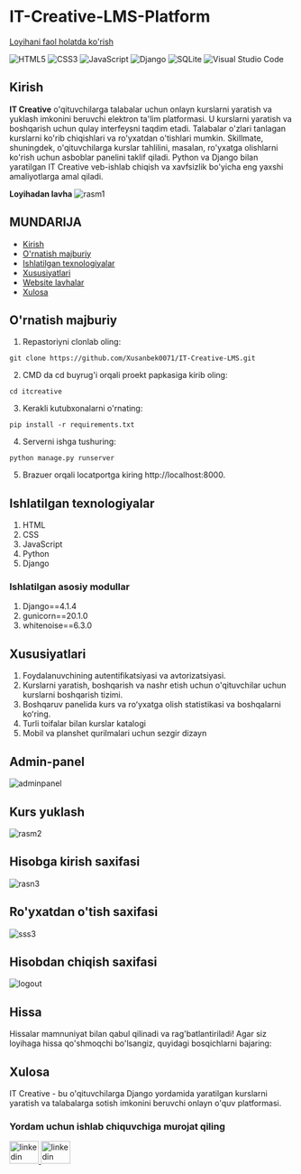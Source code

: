 # IT-Creative-LMS-Platform
[Loyihani faol holatda ko'rish](https://it-creative-lmc.onrender.com)

![HTML5](https://img.shields.io/badge/html5-%23E34F26.svg?style=for-the-badge&logo=html5&logoColor=white)
![CSS3](https://img.shields.io/badge/css3-%231572B6.svg?style=for-the-badge&logo=css3&logoColor=white)
![JavaScript](https://img.shields.io/badge/javascript-%23323330.svg?style=for-the-badge&logo=javascript&logoColor=%23F7DF1E)
![Django](https://img.shields.io/badge/django-%23092E20.svg?style=for-the-badge&logo=django&logoColor=white)
![SQLite](https://img.shields.io/badge/sqlite-%2307405e.svg?style=for-the-badge&logo=sqlite&logoColor=white)
![Visual Studio Code](https://img.shields.io/badge/Visual%20Studio%20Code-0078d7.svg?style=for-the-badge&logo=visual-studio-code&logoColor=white)

## Kirish
**IT Creative** o'qituvchilarga talabalar uchun onlayn kurslarni yaratish va yuklash imkonini beruvchi elektron ta'lim platformasi. U kurslarni yaratish va boshqarish uchun qulay interfeysni taqdim etadi. Talabalar o'zlari tanlagan kurslarni ko'rib chiqishlari va ro'yxatdan o'tishlari mumkin. Skillmate, shuningdek, o'qituvchilarga kurslar tahlilini, masalan, ro'yxatga olishlarni ko'rish uchun asboblar panelini taklif qiladi. Python va Django bilan yaratilgan IT Creative veb-ishlab chiqish va xavfsizlik bo'yicha eng yaxshi amaliyotlarga amal qiladi.

**Loyihadan lavha**
![rasm1](https://github.com/Xusanbek0071/IT-Creative-LMS/blob/main/skrenshots/Screenshot%202023-12-11%20033711.png)

## MUNDARIJA
  * [Kirish](#introduction)
  * [O'rnatish majburiy](#installed)
  * [Ishlatilgan texnologiyalar](#technologies-used)
  * [Xususiyatlari](#features)
  * [Website lavhalar](#screenshots)
  * [Xulosa](#conclusion)



## O'rnatish majburiy 
1. Repastoriyni clonlab oling:
```
git clone https://github.com/Xusanbek0071/IT-Creative-LMS.git
```
2. CMD da cd buyrug'i orqali proekt papkasiga kirib oling:
```
cd itcreative
```
3. Kerakli kutubxonalarni o'rnating:
```
pip install -r requirements.txt
```
4. Serverni ishga tushuring:
```
python manage.py runserver
```
5. Brazuer orqali locatportga kiring  http://localhost:8000.
  
  


## Ishlatilgan texnologiyalar
1. HTML
2. CSS
3. JavaScript
4. Python
5. Django



### Ishlatilgan asosiy modullar
1. Django==4.1.4
2. gunicorn==20.1.0
3. whitenoise==6.3.0



## Xususiyatlari
1. Foydalanuvchining autentifikatsiyasi va avtorizatsiyasi.
2. Kurslarni yaratish, boshqarish va nashr etish uchun o'qituvchilar uchun kurslarni boshqarish tizimi.
3. Boshqaruv panelida kurs va roʻyxatga olish statistikasi va boshqalarni koʻring.
4. Turli toifalar bilan kurslar katalogi
5. Mobil va planshet qurilmalari uchun sezgir dizayn



## Admin-panel
![adminpanel](https://github.com/Xusanbek0071/IT-Creative-LMS/blob/main/skrenshots/adminpanel.png)

## Kurs yuklash
![rasm2](https://github.com/Xusanbek0071/IT-Creative-LMS/blob/main/skrenshots/coursupload.png)

## Hisobga kirish saxifasi
![rasn3](https://github.com/Xusanbek0071/IT-Creative-LMS/blob/main/skrenshots/loginpage.png)

## Ro'yxatdan o'tish saxifasi
![sss3](https://github.com/Xusanbek0071/IT-Creative-LMS/blob/main/skrenshots/signup.png)

## Hisobdan chiqish saxifasi 
![logout](https://github.com/Xusanbek0071/IT-Creative-LMS/blob/main/skrenshots/logout.png)


## Hissa
Hissalar mamnuniyat bilan qabul qilinadi va rag'batlantiriladi! Agar siz loyihaga hissa qo'shmoqchi bo'lsangiz, quyidagi bosqichlarni bajaring:


## Xulosa
IT Creative - bu o'qituvchilarga Django yordamida yaratilgan kurslarni yaratish va talabalarga sotish imkonini beruvchi onlayn o'quv platformasi.


### Yordam uchun ishlab chiquvchiga murojat qiling

<div align="left">
  <a href="https://t.me/mbin_dev_0071" target="_blank">
    <img src="https://raw.githubusercontent.com/maurodesouza/profile-readme-generator/master/src/assets/icons/social/telegram/default.svg" width="52" height="40" alt="linkedin logo"  />
  </a>
    <a href="https://instagram.com/husanbek_dev" target="_blank">
    <img src="https://raw.githubusercontent.com/maurodesouza/profile-readme-generator/master/src/assets/icons/social/instagram/default.svg" width="52" height="40" alt="linkedin logo"  />
  </a>
  
</div>
